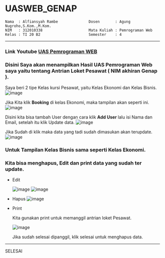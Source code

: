 # UASWEB_GENAP

```
Nama  : Alfiansyah Rambe              Dosen       : Agung Nugroho,S.Kom.,M.Kom.
NIM   : 312010338                     Mata Kuliah : Pemrograman Web
Kelas : TI 20 B2                      Semester    : 4
```
---

### Link Youtube [**UAS Pemrograman WEB**](https://youtu.be/fwmjgFvee4s)
### Disini Saya akan menampilkan Hasil UAS Pemrograman Web saya yaitu tentang **Antrian Loket Pesawat** ( NIM akhiran Genap ).

Saya beri 2 tipe Kelas kursi Pesawat, yaitu Kelas Ekonomi dan Kelas Bisnis.
![image](https://user-images.githubusercontent.com/101393632/178661700-7fe4808a-f303-44b7-868f-8fbe23f9d654.png)

  Jika Kita klik **Booking** di kelas Ekonomi, maka tampilan akan seperti ini.
  ![image](https://user-images.githubusercontent.com/101393632/178662290-80fd354f-82ed-4541-ae61-1b349ac8c0f9.png)
  
  Disini kita bisa tambah User dengan cara klik **Add User** lalu isi Nama dan Email, setelah itu klik Update data.
  ![image](https://user-images.githubusercontent.com/101393632/178662674-5c4a4a3f-b2c5-4a5a-9717-27279cff9fee.png)
  
  Jika Sudah di klik maka data yang tadi sudah dimasukan akan terupdate.
  ![image](https://user-images.githubusercontent.com/101393632/178663043-088a4d33-c54f-474f-bb55-fbc3fad08f3a.png)

### Untuk Tampilan Kelas Bisnis sama seperti Kelas Ekonomi.

### Kita bisa menghapus, Edit dan print data yang sudah ter update.
* Edit
  
  ![image](https://user-images.githubusercontent.com/101393632/178663615-64ffc121-a166-49bf-a625-0bb12d99b6db.png)
  ![image](https://user-images.githubusercontent.com/101393632/178663660-4efade40-a95e-4ea2-bb5c-8239d6c992e0.png)

* Hapus
  ![image](https://user-images.githubusercontent.com/101393632/178663829-00a1cec8-1241-4e64-b348-6750da7b9631.png)
  
* Print

  Kita gunakan print untuk memanggil antrian loket Pesawat.
  
  ![image](https://user-images.githubusercontent.com/101393632/178664110-3f3752df-f3a6-4451-b6ec-43ff84545cf4.png)
  
  Jika sudah selesai dipanggil, klik selesai untuk menghapus data.
  
---
SELESAI

